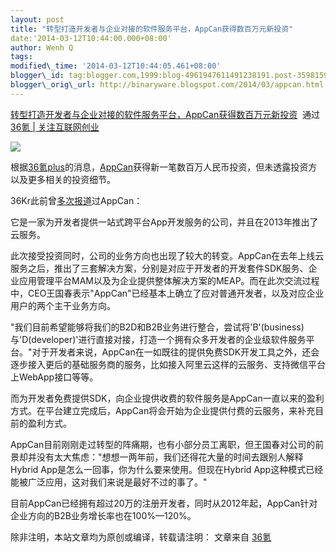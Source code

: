 ```yaml
--- 
layout: post 
title: "转型打造开发者与企业对接的软件服务平台，AppCan获得数百万元新投资" 
date:'2014-03-12T10:44:00.000+08:00' 
author: Wenh Q
tags:
modified\_time: '2014-03-12T10:44:05.461+08:00' 
blogger\_id: tag:blogger.com,1999:blog-4961947611491238191.post-3598159510411174299
blogger\_orig\_url: http://binaryware.blogspot.com/2014/03/appcan.html
---
```

[转型打造开发者与企业对接的软件服务平台，AppCan获得数百万元新投资](http://www.36kr.com/p/210311.html)  通过
[36氪 | 关注互联网创业](http://www.36kr.com/)

![](https://images-blogger-opensocial.googleusercontent.com/gadgets/proxy?url=http%3A%2F%2Fa.36krcnd.com%2Fphoto%2F2014%2Fb5c6b2b765a52d6e4c6a84579341f89f.jpg&container=blogger&gadget=a&rewriteMime=image%2F*)



根据[36氪plus](http://www.36kr.net/AppCan/activity)的消息，[AppCan](http://www.appcan.cn/)获得新一笔数百万人民币投资，但未透露投资方以及更多相关的投资细节。



36Kr此前曾[多次报道](http://www.36kr.com/tag/appcan)过AppCan：





它是一家为开发者提供一站式跨平台App开发服务的公司，并且在2013年推出了云服务。



此次接受投资同时，公司的业务方向也出现了较大的转变。AppCan在去年上线云服务之后，推出了三套解决方案，分别是对应于开发者的开发套件SDK服务、企业应用管理平台MAM以及为企业提供整体解决方案的MEAP。而在此次交流过程中，CEO王国春表示"AppCan"已经基本上确立了应对普通开发者，以及对应企业用户的两个主干业务方向。



"我们目前希望能够将我们的B2D和B2B业务进行整合，尝试将'B'(business)与'D(developer)'进行直接对接，打造一个拥有众多开发者的企业级软件服务平台。"对于开发者来说，AppCan在一如既往的提供免费SDK开发工具之外，还会逐步接入更后的基础服务商的服务，比如接入阿里云这样的云服务、支持微信平台上WebApp接口等等。



而为开发者免费提供SDK，向企业提供收费的软件服务是AppCan一直以来的盈利方式。在平台建立完成后，AppCan将会开始为企业提供付费的云服务，来补充目前的盈利方式。



AppCan目前刚刚走过转型的阵痛期，也有小部分员工离职，但王国春对公司的前景却并没有太大焦虑："想想一两年前，我们还得花大量的时间去跟别人解释Hybrid
App是怎么一回事，你为什么要来使用。但现在Hybrid
App这种模式已经能被广泛应用，这对我们来说是最好不过的事了。"



目前AppCan已经拥有超过20万的注册开发者，同时从2012年起，AppCan针对企业方向的B2B业务增长率也在100%—120%。



除非注明，本站文章均为原创或编译，转载请注明： 文章来自
[36氪](http://www.36kr.com/)
